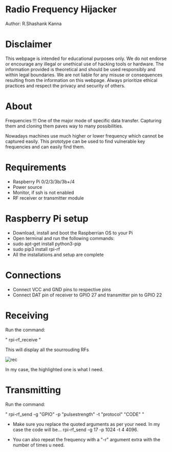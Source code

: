 # Radio Frequency Hijacker

Author: R.Shashank Kanna

# Disclaimer
This webpage is intended for educational purposes only. We do not endorse or encourage any illegal or unethical use of hacking tools or hardware. The information provided is theoretical and should be used responsibly and within legal boundaries. We are not liable for any misuse or consequences resulting from the information on this webpage. Always prioritize ethical practices and respect the privacy and security of others.

# About
Frequencies !!! One of the major mode of specific data transfer. Capturing them and cloning them paves way to many possibilities.

Nowadays machines use much higher or lower frequency which cannot be captured easily. This prototype can be used to find vulnerable key frequencies and can easily find them.

# Requirements
 - Raspberry Pi 0/2/3/3b/3b+/4
 - Power source
 - Monitor, if ssh is not enabled
 - RF receiver or transmitter module

# Raspberry Pi setup
 - Download, install and boot the Raspberrian OS to your Pi
 - Open terminal and run the following commands:
 - sudo apt-get install python3-pip
 - sudo pip3 install rpi-rf
 - All the installations and setup are complete

# Connections
 - Connect VCC and GND pins to respective pins
 - Connect DAT pin of receiver to GPIO 27 and transmitter pin to GPIO 22
# Receiving
Run the command:

" rpi-rf_receive "

This will display all the sourrouding RFs

![rec](https://github.com/MrTechyWorker/Radio-Frequency-Hijacker/assets/75602943/2bfcd858-82f5-47cd-91c0-f0086018b63d)


In my case, the highlighted one is what I need.

# Transmitting
Run the command:

" rpi-rf_send -g "GPIO" -p "pulsestrength" -t "protocol" "CODE" "

 - Make sure you replace the quoted arguments as per your need. In my case the code will be... rpi-rf_send -g 17 -p 1024 -t 4 4096.

 - You can also repeat the frequency with a "-r" argument extra with the number of times u need.



